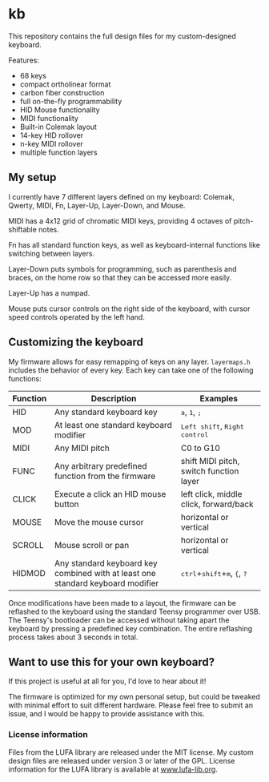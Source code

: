 # kb
This repository contains the full design files for my custom-designed keyboard.

Features:
- 68 keys
- compact ortholinear format
- carbon fiber construction
- full on-the-fly programmability
- HID Mouse functionality
- MIDI functionality
- Built-in Colemak layout
- 14-key HID rollover
- n-key MIDI rollover
- multiple function layers

## My setup
I currently have 7 different layers defined on my keyboard: Colemak, Qwerty, MIDI, Fn, Layer-Up, Layer-Down, and Mouse.

MIDI has a 4x12 grid of chromatic MIDI keys, providing 4 octaves of pitch-shiftable notes.

Fn has all standard function keys, as well as keyboard-internal functions like switching between layers.

Layer-Down puts symbols for programming, such as parenthesis and braces, on the home row so that they can be accessed more easily.

Layer-Up has a numpad.

Mouse puts cursor controls on the right side of the keyboard, with cursor speed controls operated by the left hand.

## Customizing the keyboard
My firmware allows for easy remapping of keys on any layer. `layermaps.h` includes the behavior of every key. Each key can take one of the following functions:

| Function | Description                                                                     | Examples                                                                 |
|----------|---------------------------------------------------------------------------------|--------------------------------------------------------------------------|
| HID      | Any standard keyboard key                                                       | <kbd>a</kbd>, <kbd>1</kbd>, <kbd>;</kbd>                                 |
| MOD      | At least one standard keyboard modifier                                         | <kbd>Left shift</kbd>, <kbd>Right control</kbd>                          |
| MIDI     | Any MIDI pitch                                                                  | C0 to G10                                                                |
| FUNC     | Any arbitrary predefined function from the firmware                             | shift MIDI pitch, switch function layer                                  |
| CLICK    | Execute a click an HID mouse button                                             | left click, middle click, forward/back                                   |
| MOUSE    | Move the mouse cursor                                                           | horizontal or vertical                                                   |
| SCROLL   | Mouse scroll or pan                                                             | horizontal or vertical                                                   |
| HIDMOD   | Any standard keyboard key combined with at least one standard keyboard modifier | <kbd>ctrl</kbd>+<kbd>shift</kbd>+<kbd>m</kbd>, <kbd>{</kbd>, <kbd>?</kbd>|

Once modifications have been made to a layout, the firmware can be reflashed to the keyboard using the standard Teensy programmer over USB. The Teensy's bootloader
can be accessed without taking apart the keyboard by pressing a predefined key combination. The entire reflashing process takes about 3 seconds in total.

## Want to use this for your own keyboard?
If this project is useful at all for you, I'd love to hear about it!

The firmware is optimized for my own personal setup, but could be tweaked with minimal effort to suit different hardware. Please feel free to submit an issue, and I would
be happy to provide assistance with this.

### License information
Files from the LUFA library are released under the MIT license.
My custom design files are released under version 3 or later of the GPL.
License information for the LUFA library is available at www.lufa-lib.org.
